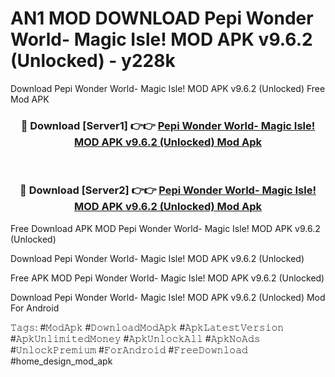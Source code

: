 # AN1 MOD DOWNLOAD Pepi Wonder World- Magic Isle! MOD APK v9.6.2 (Unlocked) - y228k
Download Pepi Wonder World- Magic Isle! MOD APK v9.6.2 (Unlocked) Free Mod APK

<div align="center">
<h3>🔴 Download [Server1] 👉👉 <a href="https://apk-comot.site?title=Pepi_Wonder_World-_Magic_Isle!_MOD_APK_v9.6.2_(Unlocked)">Pepi Wonder World- Magic Isle! MOD APK v9.6.2 (Unlocked) Mod Apk</a></h3><br>

<h3>🔴 Download [Server2] 👉👉 <a href="https://apk-comot.site?title=Pepi_Wonder_World-_Magic_Isle!_MOD_APK_v9.6.2_(Unlocked)">Pepi Wonder World- Magic Isle! MOD APK v9.6.2 (Unlocked) Mod Apk</a></h3>
</div>


Free Download APK MOD Pepi Wonder World- Magic Isle! MOD APK v9.6.2 (Unlocked)

Download Pepi Wonder World- Magic Isle! MOD APK v9.6.2 (Unlocked) 

Free APK MOD Pepi Wonder World- Magic Isle! MOD APK v9.6.2 (Unlocked) 

Download Pepi Wonder World- Magic Isle! MOD APK v9.6.2 (Unlocked) Mod For Android

𝚃𝚊𝚐𝚜: #𝙼𝚘𝚍𝙰𝚙𝚔 #𝙳𝚘𝚠𝚗𝚕𝚘𝚊𝚍𝙼𝚘𝚍𝙰𝚙𝚔 #𝙰𝚙𝚔𝙻𝚊𝚝𝚎𝚜𝚝𝚅𝚎𝚛𝚜𝚒𝚘𝚗 #𝙰𝚙𝚔𝚄𝚗𝚕𝚒𝚖𝚒𝚝𝚎𝚍𝙼𝚘𝚗𝚎𝚢 #𝙰𝚙𝚔𝚄𝚗𝚕𝚘𝚌𝚔𝙰𝚕𝚕 #𝙰𝚙𝚔𝙽𝚘𝙰𝚍𝚜 #𝚄𝚗𝚕𝚘𝚌𝚔𝙿𝚛𝚎𝚖𝚒𝚞𝚖 #𝙵𝚘𝚛𝙰𝚗𝚍𝚛𝚘𝚒𝚍 #𝙵𝚛𝚎𝚎𝙳𝚘𝚠𝚗𝚕𝚘𝚊𝚍 #home_design_mod_apk